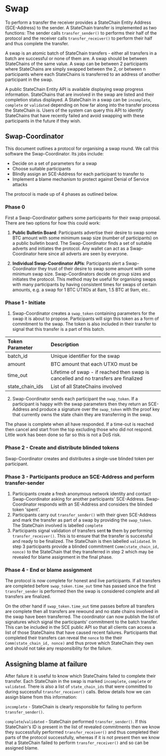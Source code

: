 # Swap
To perform a transfer the receiver provides a StateChain Entity Address (SCE-Address) to the sender. A StateChain transfer is implemented as two functions: The sender calls `transfer_sender()` to performs their half of the protocol and the receiver calls `transfer_receiver()` to perform their half and thus complete the transfer.

A swap is an atomic batch of StateChain transfers - either all transfers in a batch are successful or none of them are. A swap should be between StateChains of the same value. A swap can be between 2 participants where StateChains are simply swapped between the 2, or between n participants where each StateChains is transferred to an address of another participant in the swap.

A public StateChain Entity API is available displaying swap progress information. StateChains that are involved in the swap are listed and their completion status displayed. A StateChain in a swap can be `incomplete`, `complete` or `validated` depending on how far along into the transfer process the StateChain is. Users of the system can query this API to identify StateChains that have recently failed and avoid swapping with these participants in the future if they wish.

## Swap-Coordinator
This document outlines a protocol for organising a swap round. We call this software the Swap-Coordinator. Its jobs include:

- Decide on a set of parameters for a swap
- Choose suitable participants
- Blindly assign an SCE-Address for each participant to transfer to
- Implement a blame mechanism to protect against Denial of Service attacks

The protocol is made up of 4 phases as outlined below.


### Phase 0
First a Swap-Coordinator gathers some participants for their swap proposal. There are two options for how this could work:

1) **Public Bulletin Board**: Participants advertise their desire to swap some BTC amount with some minimum swap size (number of participants) on a public bulletin board. The Swap-Coordinator finds a set of suitable adverts and initiates the protocol. Any wallet can act as a Swap-Coordinator here since all adverts are seen by everyone.

2) **Individual Swap-Coordinator APIs**: Participants alert a Swap-Coordinator they trust of their desire to swap some amount with some minimum swap size. Swap-Coordinators decide on group sizes and initiates the protocol. This method may be useful for organising swaps with many participants by having consistent times for swaps of certain amounts, e.g. a swap for 1 BTC UTXOs at 8am, 1.5 BTC at 9am, etc..


### Phase 1 - Initiate
1) Swap-Coordinator creates a `swap_token` containing parameters for the swap it is about to propose. Participants will sign this token as a form of commitment to the swap. The token is also included in their transfer to signal that this transfer is a part of this batch.

| Token Parameter | Description |
| :---            | :----  |  
| batch_id        | Unique identifier for the swap   |
| amount          | BTC amount that each UTXO must be  |
| time_out        | Lifetime of swap - if reached then swap is cancelled and no transfers are finalized |
| state_chain_ids | List of all StateChains involved  |

2) Swap-Coordinator sends each participant the `swap_token`. If a participant is happy with the swap parameters then they return an SCE-Address and produce a signature over the `swap_token` with the proof key that currently owns the state chain they are transferring in the swap.

The phase is complete when all have responded. If a time-out is reached then cancel and start from the top excluding those who did not respond. Little work has been done so far so this is not a DoS risk.

### Phase 2 - Create and distribute blinded tokens
Swap-Coordinator creates and distributes a single-use blinded token per participant.


### Phase 3 - Participants produce an SCE-Address and perform transfer-sender
1) Participants create a fresh anonymous network identity and contact Swap-Coordinator asking for another participants' SCE-Address. Swap-Coordinator responds with an SE-Address and considers the blinded token 'spent'.
2) Participants carry out `transfer_sender()` with their given SCE-Address and mark the transfer as part of a swap by providing the `swap_token`. The StateChain involved is labelled `complete`
3) Participants signal validation of transfers sent **to** them by performing `transfer_receiver()`. This is to ensure that the transfer is successful and ready to be finalized. The StateChain is then labelled `validated`.
In step 3 participants provide a blinded commitment `Comm(state_chain_id, nonce)` to the StateChain that they transferred in step 2 which may be revealed for blame assignment in the final phase.


### Phase 4 - End or blame assignment
The protocol is now complete for honest and live participants. If all transfers are completed before `swap_token.time_out` time has passed since the first `transfer_sender` is performed then the swap is considered complete and all transfers are finalized.

On the other hand if `swap_token.time_out` time passes before all transfers are complete then all transfers are rewound and no state chains involved in the swap have been transferred. The coordinator can now publish the list of signatures which signal the participants' commitment to the batch transfer. This can be included in the SCE public API so that all clients can access a list of those StateChains that have caused recent failures. Participants that completed their transfers can reveal the `nonce` to the their `Comm(state_chain_id, nonce)` and thus prove which StateChain they own and should not take any responsibility for the failure.  

## Assigning blame at failure
After failure it is useful to know which StateChains failed to complete their transfer. Each StateChain in the swap is marked `incomplete`, `complete` or `validated`. There is also a list of `state_chain_ids` that were committed to during successful `transfer_receiver()` calls. Below details how we can assign blame from this information:

`incomplete` - StateChain is clearly responsible for failing to perform `transfer_sender()`.

`complete`/`validated` - StateChain performed `transfer_sender()`. If this StateChain's ID is present in the list of revealed commitments then we know they successfully performed `transfer_receiver()` and thus completed their parts of the protocol successfully, whereas if it is not present then we know that a StateChain failed to perform `transfer_receiver()` and so can be assigned blame.  
